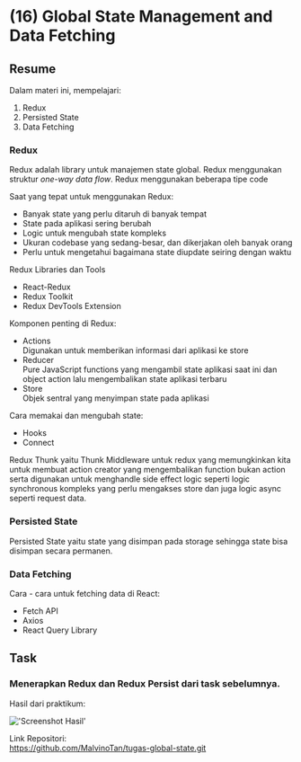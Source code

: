 # **(16) Global State Management and Data Fetching**

## **Resume**

Dalam materi ini, mempelajari:
1. Redux
2. Persisted State
3. Data Fetching

### **Redux**
Redux adalah library untuk manajemen state global. Redux menggunakan struktur _one-way data flow_. Redux menggunakan beberapa tipe code

Saat yang tepat untuk menggunakan Redux:
- Banyak state yang perlu ditaruh di banyak tempat
- State pada aplikasi sering berubah
- Logic untuk mengubah state kompleks
- Ukuran codebase yang sedang-besar, dan dikerjakan oleh banyak orang
- Perlu untuk mengetahui bagaimana state diupdate seiring dengan waktu

Redux Libraries dan Tools
- React-Redux
- Redux Toolkit
- Redux DevTools Extension

Komponen penting di Redux:
- Actions\
Digunakan untuk memberikan informasi dari aplikasi ke store
- Reducer\
Pure JavaScript functions yang mengambil state aplikasi saat ini dan object action lalu mengembalikan state aplikasi terbaru
- Store\
Objek sentral yang menyimpan state pada aplikasi

Cara memakai dan mengubah state:
- Hooks
- Connect

Redux Thunk yaitu Thunk Middleware untuk redux yang memungkinkan kita untuk membuat action creator yang mengembalikan function bukan action serta digunakan untuk menghandle side effect logic seperti logic synchronous kompleks yang perlu mengakses store dan juga logic async seperti request data.

### **Persisted State**
Persisted State yaitu state yang disimpan pada storage sehingga state bisa disimpan secara permanen.

### **Data Fetching**
Cara - cara untuk fetching data di React:
- Fetch API
- Axios
- React Query Library

## **Task**

### Menerapkan Redux dan Redux Persist dari task sebelumnya.

Hasil dari praktikum:

!['Screenshot Hasil'](./screenshots/hasil.JPG)

Link Repositori:\
https://github.com/MalvinoTan/tugas-global-state.git

